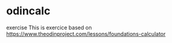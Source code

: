 # odincalc
exercise
This is exercice based on https://www.theodinproject.com/lessons/foundations-calculator
